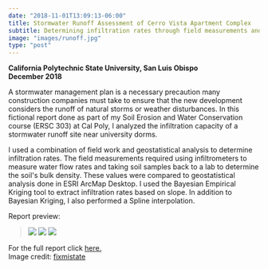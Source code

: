 ```yaml
---
date: "2018-11-01T13:09:13-06:00"
title: Stormwater Runoff Assessment of Cerro Vista Apartment Complex
subtitle: Determining infiltration rates through field measurements and geostatistical interpolation
image: "images/runoff.jpg"
type: "post"
---
```

**California Polytechnic State University, San Luis Obispo**  
**December 2018**

A stormwater management plan is a necessary precaution many construction companies must take to ensure that the new development considers the runoff of natural storms or weather disturbances. In this fictional report done as part of my Soil Erosion and Water Conservation course (ERSC 303) at Cal Poly, I analyzed the infiltration capacity of a stormwater runoff site near university dorms. 

I used a combination of field work and geostatistical analysis to determine infiltration rates. The field measurements required using infiltrometers to measure water flow rates and taking soil samples back to a lab to determine the soil's bulk density. These values were compared to geostatistical analysis done in ESRI ArcMap Desktop. I used the Bayesian Empirical Kriging tool to extract infiltration rates based on slope. In addition to Bayesian Kriging, I also performed a Spline interpolation. 

Report preview:  

>![](/images/stormwater1.png)
![](/images/stormwater2.png)
![](/images/stormwater3.png)

For the full report click [here.](https://en.calameo.com/read/005999875e20488517e96)  
Image credit: [fixmistate](http://fixmistate.org/madison-heights-joins-program-to-reduce-stormwater-runoff/)